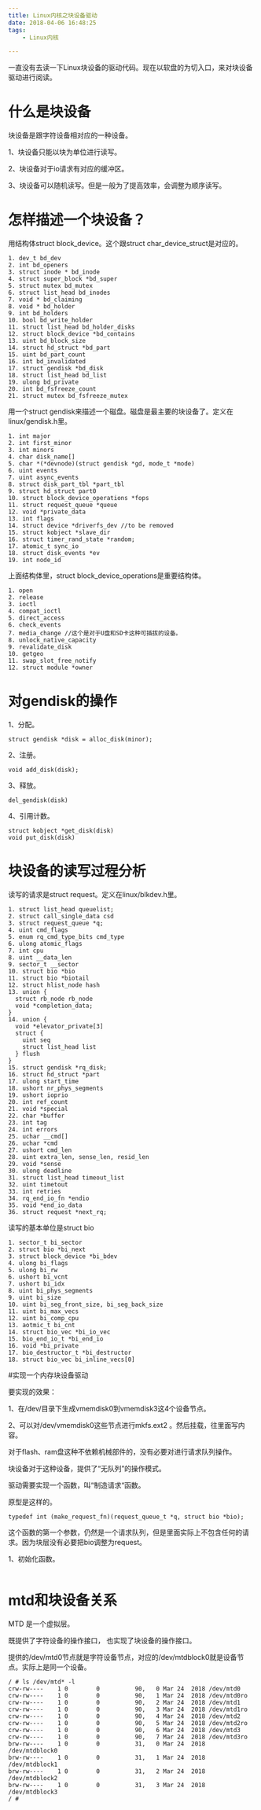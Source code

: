 ```yaml
---
title: Linux内核之块设备驱动
date: 2018-04-06 16:48:25
tags:
	- Linux内核

---
```




一直没有去读一下Linux块设备的驱动代码。现在以软盘的为切入口，来对块设备驱动进行阅读。

# 什么是块设备

块设备是跟字符设备相对应的一种设备。

1、块设备只能以块为单位进行读写。

2、块设备对于io请求有对应的缓冲区。

3、块设备可以随机读写。但是一般为了提高效率，会调整为顺序读写。



# 怎样描述一个块设备？

用结构体struct block_device。这个跟struct char_device_struct是对应的。

```
1. dev_t bd_dev
2. int bd_openers
3. struct inode * bd_inode
4. struct super_block *bd_super
5. struct mutex bd_mutex
6. struct list_head bd_inodes
7. void * bd_claiming
8. void * bd_holder
9. int bd_holders
10. bool bd_write_holder
11. struct list_head bd_holder_disks
12. struct block_device *bd_contains
13. uint bd_block_size
14. struct hd_struct *bd_part
15. uint bd_part_count 
16. int bd_invalidated
17. struct gendisk *bd_disk
18. struct list_head bd_list
19. ulong bd_private
20. int bd_fsfreeze_count
21. struct mutex bd_fsfreeze_mutex
```



用一个struct gendisk来描述一个磁盘。磁盘是最主要的块设备了。定义在linux/gendisk.h里。

```
1. int major 
2. int first_minor 
3. int minors
4. char disk_name[]
5. char *(*devnode)(struct gendisk *gd, mode_t *mode)
6. uint events
7. uint async_events
8. struct disk_part_tbl *part_tbl
9. struct hd_struct part0
10. struct block_device_operations *fops
11. struct request_queue *queue
12. void *private_data 
13. int flags
14. struct device *driverfs_dev //to be removed
15. struct kobject *slave_dir
16. struct timer_rand_state *random;
17. atomic_t sync_io
18. struct disk_events *ev
19. int node_id
```

上面结构体里，struct block_device_operations是重要结构体。

```
1. open
2. release
3. ioctl
4. compat_ioctl
5. direct_access
6. check_events
7. media_change //这个是对于U盘和SD卡这种可插拔的设备。
8. unlock_native_capacity
9. revalidate_disk
10. getgeo
11. swap_slot_free_notify
12. struct module *owner
```



# 对gendisk的操作

1、分配。

```
struct gendisk *disk = alloc_disk(minor);
```

2、注册。

```
void add_disk(disk);
```

3、释放。

```
del_gendisk(disk)
```

4、引用计数。

```
struct kobject *get_disk(disk)
void put_disk(disk)
```

# 块设备的读写过程分析

读写的请求是struct request。定义在linux/blkdev.h里。

```
1. struct list_head queuelist;
2. struct call_single_data csd
3. struct request_queue *q;
4. uint cmd_flags
5. enum rq_cmd_type_bits cmd_type
6. ulong atomic_flags
7. int cpu
8. uint __data_len
9. sector_t __sector
10. struct bio *bio
11. struct bio *biotail
12. struct hlist_node hash
13. union {
  struct rb_node rb_node
  void *completion_data;
}
14. union {
  void *elevator_private[3]
  struct {
    uint seq
    struct list_head list
  } flush
}
15. struct gendisk *rq_disk;
16. struct hd_struct *part
17. ulong start_time
18. ushort nr_phys_segments
19. ushort ioprio
20. int ref_count
21. void *special
22. char *buffer
23. int tag
24. int errors
25. uchar __cmd[]
26. uchar *cmd
27. ushort cmd_len
28. uint extra_len, sense_len, resid_len
29. void *sense
30. ulong deadline
31. struct list_head timeout_list
32. uint timetout
33. int retries
34. rq_end_io_fn *endio
35. void *end_io_data
36. struct request *next_rq;
```

读写的基本单位是struct bio

```
1. sector_t bi_sector
2. struct bio *bi_next
3. struct block_device *bi_bdev
4. ulong bi_flags
5. ulong bi_rw
6. ushort bi_vcnt
7. ushort bi_idx
8. uint bi_phys_segments
9. uint bi_size
10. uint bi_seg_front_size, bi_seg_back_size
11. uint bi_max_vecs
12. uint bi_comp_cpu
13. aotmic_t bi_cnt
14. struct bio_vec *bi_io_vec
15. bio_end_io_t *bi_end_io
16. void *bi_private
17. bio_destructor_t *bi_destructor
18. struct bio_vec bi_inline_vecs[0]
```





#实现一个内存块设备驱动

要实现的效果：

1、在/dev/目录下生成vmemdisk0到vmemdisk3这4个设备节点。

2、可以对/dev/vmemdisk0这些节点进行mkfs.ext2 。然后挂载，往里面写内容。

对于flash、ram盘这种不依赖机械部件的，没有必要对进行请求队列操作。

块设备对于这种设备，提供了“无队列”的操作模式。

驱动需要实现一个函数，叫“制造请求“函数。

原型是这样的。

```
typedef int (make_request_fn)(request_queue_t *q, struct bio *bio);
```

这个函数的第一个参数，仍然是一个请求队列，但是里面实际上不包含任何的请求。因为块层没有必要把bio调整为request。

1、初始化函数。

```

```



# mtd和块设备关系

MTD  是一个虚拟层。

既提供了字符设备的操作接口， 也实现了块设备的操作接口。

提供的/dev/mtd0节点就是字符设备节点，对应的/dev/mtdblock0就是设备节点。实际上是同一个设备。

```
/ # ls /dev/mtd* -l
crw-rw----    1 0        0          90,   0 Mar 24  2018 /dev/mtd0
crw-rw----    1 0        0          90,   1 Mar 24  2018 /dev/mtd0ro
crw-rw----    1 0        0          90,   2 Mar 24  2018 /dev/mtd1
crw-rw----    1 0        0          90,   3 Mar 24  2018 /dev/mtd1ro
crw-rw----    1 0        0          90,   4 Mar 24  2018 /dev/mtd2
crw-rw----    1 0        0          90,   5 Mar 24  2018 /dev/mtd2ro
crw-rw----    1 0        0          90,   6 Mar 24  2018 /dev/mtd3
crw-rw----    1 0        0          90,   7 Mar 24  2018 /dev/mtd3ro
brw-rw----    1 0        0          31,   0 Mar 24  2018 /dev/mtdblock0
brw-rw----    1 0        0          31,   1 Mar 24  2018 /dev/mtdblock1
brw-rw----    1 0        0          31,   2 Mar 24  2018 /dev/mtdblock2
brw-rw----    1 0        0          31,   3 Mar 24  2018 /dev/mtdblock3
/ # 
```


